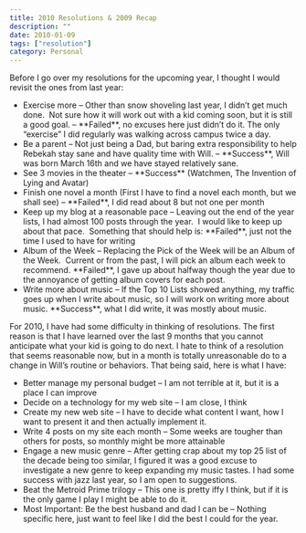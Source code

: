 ```yaml
---
title: 2010 Resolutions & 2009 Recap
description: ""
date: 2010-01-09
tags: ["resolution"]
category: Personal
---
```



<p>Before I go over my resolutions for the upcoming year, I thought I would revisit the ones from last year:</p>

<ul>

<li>Exercise more – Other than snow shoveling last year, I didn’t get much done.&nbsp; Not sure how it will work out with a kid coming soon, but it is still a good goal. – **Failed**, no excuses here just didn’t do it. The only “exercise” I did regularly was walking across campus twice a day.</li>

<li>Be a parent – Not just being a Dad, but baring extra responsibility to help Rebekah stay sane and have quality time with Will. – **Success**, Will was born March 16th and we have stayed relatively sane.</li>

<li>See 3 movies in the theater – **Success** (Watchmen, The Invention of Lying and Avatar)</li>

<li>Finish one novel a month (First I have to find a novel each month, but we shall see) – **Failed**, I did read about 8 but not one per month</li>

<li>Keep up my blog at a reasonable pace – Leaving out the end of the year lists, I had almost 100 posts through the year.&nbsp; I would like to keep up about that pace.&nbsp; Something that should help is: **Failed**, just not the time I used to have for writing</li>

<li>Album of the Week – Replacing the Pick of the Week will be an Album of the Week.&nbsp; Current or from the past, I will pick an album each week to recommend. **Failed**, I gave up about halfway though the year due to the annoyance of getting album covers for each post.</li>

<li>Write more about music – If the Top 10 Lists showed anything, my traffic goes up when I write about music, so I will work on writing more about music. **Success**, what I did write, it was mostly about music.</li>

</ul>

<p>For 2010, I have had some difficulty in thinking of resolutions. The first reason is that I have learned over the last 9 months that you cannot anticipate what your kid is going to do next. I hate to think of a resolution that seems reasonable now, but in a month is totally unreasonable do to a change in Will’s routine or&nbsp;behaviors. That being said, here is what I have:</p>

<ul>

<li>Better manage my personal budget – I am not terrible at it, but it is a place I can improve</li>

<li>Decide on a technology for my web site – I am close, I think</li>

<li>Create my new web site – I have to decide what content I want, how I want to present it and then actually implement it.</li>

<li>Write 4 posts on my site each month – Some weeks are tougher than others for posts, so monthly might be more attainable</li>

<li>Engage a new music genre – After getting crap about my top 25 list of the decade being too similar, I figured it was a good excuse to investigate a new genre to keep expanding my music tastes. I had some success with jazz last year, so I am open to suggestions.</li>

<li>Beat the Metroid Prime trilogy – This one is pretty iffy I think, but if it is the only game I play I might be able to do it.</li>

<li>Most Important: Be the best husband and dad I can be – Nothing specific here, just want to feel like I did the best I could for the year.</li>

</ul>

